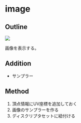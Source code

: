 # image

## Outline

![](https://skdassoc.com/img/outer/Vulkan-Tutorial-07-image.png)

画像を表示する。

## Addition

* サンプラー

## Method

1. 頂点情報にUV座標を追加しておく
1. 画像のサンプラーを作る
1. ディスクリプタセットに紐付ける
